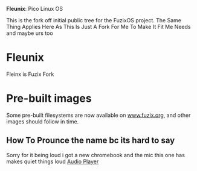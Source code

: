 **Fleunix**: Pico Linux OS 

This is the fork off initial public tree for the  FuzixOS project. The Same Thing Applies Here As This Is Just A Fork For Me To Make It Fit Me Needs and maybe urs too

# Fleunix

Fleinx is Fuzix Fork

# Pre-built images

Some pre-built filesystems are now available on www.fuzix.org, and other
images should follow in time.

## How To Prounce the name bc its hard to say

Sorry for it being loud i got a new chromebook and the mic this one has makes quiet things loud
[Audio Player](https://github.com/PokeyManatee4/Fleunix/blob/master/docs/prounce.mp3?raw=true)
